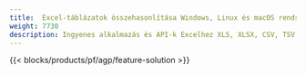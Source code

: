 ```yaml
---
title:  Excel-táblázatok összehasonlítása Windows, Linux és macOS rendszeren
weight: 7730
description: Ingyenes alkalmazás és API-k Excelhez XLS, XLSX, CSV, TSV, ODS, SXC és FODS fájl-összehasonlítás
---
```

{{< blocks/products/pf/agp/feature-solution >}} 


